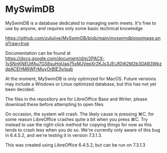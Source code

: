# MySwimDB
MySwimDB is a database dedicated to managing swim meets. It's free to use by anyone, and requires only some basic technical knowledge

<img>https://github.com/zulujive/MySwimDB/blob/main/myswimdblogoimage.png?raw=true</img>

Documentation can be found at https://docs.google.com/document/d/e/2PACX-1vSNnKNEUtfAu7GS6suHqUaq75xMJVepXr2KJs3JEjJfDj62M2b3DAB3WkzdpACEHM6WFrMuyOrBIE3y/pub

At the moment, MySwimDB is only optimized for MacOS. Future versions may include a Windows or Linux optimized database, but this has not yet been decided.

The files in the repository are for LibreOffice Base and Writer, please download these before attempting to open files.

On occasion, the system will crash. The likely cause is pressing ⌘C, for some reason LibreOffice crashes quite a bit when you press ⌘C. Try instead to use the right-click method for copying things for now as this tends to crash less when you do so. We're currently only aware of this bug in 6.4.5.2, and we're testing it in version 7.3.1.3. 

This was created using LibreOffice 6.4.5.2, but can be run on 7.3.1.3
